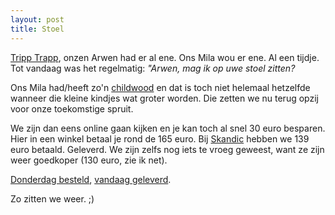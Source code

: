 ```yaml
---
layout: post
title: Stoel
---
```

[Tripp Trapp](http://www.stokke-highchair.com/nl-be/tripp-trapp-highchair.aspx), onzen Arwen had er al ene. Ons Mila wou er ene. Al een tijdje. Tot vandaag was het regelmatig: _"Arwen, mag ik op uwe stoel zitten?_

Ons Mila had/heeft zo'n [childwood](http://www.childwood.be/childwood.php?lang=eng&id=321) en dat is toch niet helemaal hetzelfde wanneer die kleine kindjes wat groter worden. Die zetten we nu terug opzij voor onze toekomstige spruit.

We zijn dan eens online gaan kijken en je kan toch al snel 30 euro besparen.  Hier in een winkel betaal je rond de 165 euro. Bij [Skandic](http://www.skandic.de/en/Stokke-TRIPP-TRAPP-Chair-Natural/c-TRIPP-TRAPP/a-400-001?gclid=CKy_z4C5j5oCFQqF3godjVQoGA) hebben we 139 euro betaald. Geleverd. We zijn zelfs nog iets te vroeg geweest, want ze zijn weer goedkoper (130 euro, zie ik net).

[Donderdag besteld](http://twitter.com/atog/statuses/1649566047), [vandaag geleverd](http://twitter.com/atog/statuses/1697936079).

Zo zitten we weer. ;)